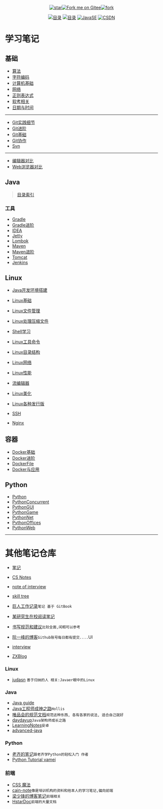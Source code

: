 <div align="center"> 

[![star](https://gitee.com/gin9/Memo/badge/star.svg?theme=dark)](https://gitee.com/gin9/Memo/stargazers)[![Fork me on Gitee](https://gitee.com/gin9/Memo/widgets/widget_3.svg)](https://gitee.com/gin9/Memo)[![fork](https://gitee.com/gin9/Memo/badge/fork.svg?theme=dark)](https://gitee.com/gin9/Memo/members)


[![目录](https://img.shields.io/badge/note-Catalog-brightgreen.svg)](./SUMMARY.md) 
[![目录](https://img.shields.io/badge/wiki-Note-brightgreen.svg)](https://gitee.com/gin9/Memo/wikis/pages) 
[![JavaSE](https://img.shields.io/badge/note-JavaSE-blue.svg)](./Java/) [![CSDN](https://img.shields.io/badge/blog-CSDN-blue.svg)](http://blog.csdn.net/kcp606)

</div>

# 学习笔记

## 基础
* [ 算法 ](/Skills/CS/Algorithm.md)
* [ 字符编码 ](/Skills/CS/CharacterEncoding.md)
* [ 计算机基础 ](/Skills/CS/Computer.md)
* [ 网络 ](/Skills/Network/)
* [ 正则表达式 ](/Skills/RegularExpression.md)
* [ 软考相关 ](/Skills/SoftwareDesignEngineer.md)
* [ 日期与时间 ](/Skills/CS/Time.md)
*********
* [ Git实践细节 ](/Skills/Vcs/GitAction.md)
* [ Git进阶 ](/Skills/Vcs/GitAdvance.md)
* [ Git基础 ](/Skills/Vcs/GitBase.md)
* [ Git协作 ](/Skills/Vcs/GitTeam.md)
* [ Svn ](/Skills/Vcs/Svn.md)

********************
* [ 编辑器对比 ](/Skills/Application/Editor.md)
* [ Web浏览器对比 ](/Skills/Application/WebBrowser.md)

## Java 
> [目录索引](./Java/)

### 工具

* [ Gradle ](/Java/Tool/Gradle.md)
* [ Gradle进阶 ](/Java/Tool/GradleAdvance.md)
* [ IDEA ](/Java/Tool/IDEA.md)
* [ Jetty ](/Java/Tool/Jetty.md)
* [ Lombok ](/Java/Tool/Lombok.md)
* [ Maven ](/Java/Tool/Maven.md)
* [ Maven进阶 ](/Java/Tool/MavenAdvance.md)
* [ Tomcat ](/Java/Tool/Tomcat.md)
* [ Jenkins ](/Skills/DevOps/Jenkins.md)

## Linux
* [ Java开发环境搭建 ](/Linux/JavaDevInit.md)

* [ Linux基础 ](/Linux/Base/LinuxBase.md)
* [ Linux文件管理 ](/Linux/Base/LinuxFile.md)
* [ Linux处理压缩文件 ](/Linux/Base/LinuxCompressFile.md)
* [ Shell学习 ](/Script/ShellLearn.md)
* [ Linux工具命令 ](/Linux/Base/LinuxCommand.md)
* [ Linux目录结构 ](/Linux/Base/LinuxDirectoryStructure.md)
* [ Linux网络 ](/Linux/Base/LinuxNetwork.md)
* [ Linux性能 ](/Linux/Base/LinuxPerformance.md)
* [ 流编辑器 ](/Linux/Base/LinuxStreamEditor.md)
* [ Linux美化 ](/Linux/Base/LinuxUI.md)
* [ Linux各种发行版 ](/Linux/Base/ReleaseExperience.md)
* [ SSH ](/Linux/Base/Ssh.md)
* [ Nginx ](/Linux/Tool/Nginx.md)

## 容器
* [ Docker基础 ](/Linux/Container/Docker.md)
* [ Docker进阶 ](/Linux/Container/DockerAdvance.md)
* [ DockerFile ](/Linux/Container/DockerFile.md)
* [ Docker与应用 ](/Linux/Container/DockerSoft.md)

## Python
* [ Python ](/Python/Python.md)
* [ PythonConcurrent ](/Python/PythonConcurrent.md)
* [ PythonGUI ](/Python/PythonGUI.md)
* [ PythonGame ](/Python/PythonGame.md)
* [ PythonNet ](/Python/PythonNet.md)
* [ PythonOffices ](/Python/PythonOffices.md)
* [ PythonWeb ](/Python/PythonWeb.md)

*******************

# 其他笔记仓库
- [笔记](https://github.com/dragonhht/Notes)

- [CS Notes](https://github.com/CyC2018/CS-Notes)
- [note of interview ](https://github.com/zhengjianglong915/note-of-interview)
- [skill tree](https://github.com/linw7/Skill-Tree)

- [巨人工作记录](https://ztgame.shenyu.me/)`笔记 基于 GitBook`
- [某研究生在校阅读笔记](https://github.com/lanxuezaipiao/ReadingNotes)

- [书写规范和建议](https://github.com/sparanoid/chinese-copywriting-guidelines)`比较全面,闲暇可以参考`
- [阮一峰的博客](https://githuUIb.com/ruanyf/articles)`Github账号每日都有提交....`UI
- [interview](https://github.cUIom/hadyang/interview)
- [ZXBlog](https://github.com/UIZXZxin/ZXBlog)

### Linux 
- [judasn](https://github.com/judasn/hexo-blog) `善于归纳的人 相关:Javaer眼中的Linux`

### Java
- [Java guide](https://github.com/Snailclimb/JavaGuide)
- [Java工程师成神之路](https://github.com/hollischuang/toBeTopJavaer)`Hollis`
- [唯品会的规范文档](https://github.com/vipshop/vjtools)`规范这种东西, 各有各家的说法, 适合自己就好`
- [daydayup](https://github.com/ITDragonBlog/daydayup)`Java架构师成长之路`
- [LearningNotes](https://github.com/francistao/LearningNotes)`安卓`
- [advanced-java](https://github.com/doocs/advanced-java)

### Python
- [老齐的笔记](https://github.com/qiwsir/ITArticles)`跟老齐学Python的轻松入门 作者`
- [Python Tutorial vamei](https://github.com/Vamei/Python-Tutorial-Vamei)

### 前端
- [CSS 魔法](https://github.com/cssmagic/blog)
- [cain-note](https://github.com/james-cain/cain-note)`像是培训机构的资料和他本人的学习笔记,偏向前端`
- [梁少锋的博客笔记](https://github.com/youngwind/blog)`前端相关`
- [HstarDoc](https://github.com/hstarorg/HstarDoc)`前端的大量文档`
